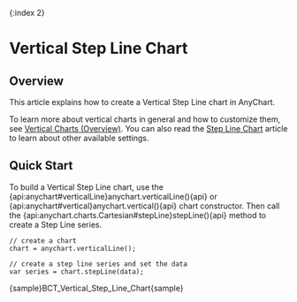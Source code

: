 {:index 2}
# Vertical Step Line Chart

## Overview

This article explains how to create a Vertical Step Line chart in AnyChart.

To learn more about vertical charts in general and how to customize them, see [Vertical Charts (Overview)](Overview).  You can also read the [Step Line Chart](../Step_Line_Chart) article to learn about other available settings.

## Quick Start

To build a Vertical Step Line chart, use the {api:anychart#verticalLine}anychart.verticalLine(){api} or {api:anychart#vertical}anychart.vertical(){api} chart constructor. Then call the {api:anychart.charts.Cartesian#stepLine}stepLine(){api} method to create a Step Line series.

```
// create a chart
chart = anychart.verticalLine();

// create a step line series and set the data
var series = chart.stepLine(data);
```

{sample}BCT\_Vertical\_Step\_Line\_Chart{sample}